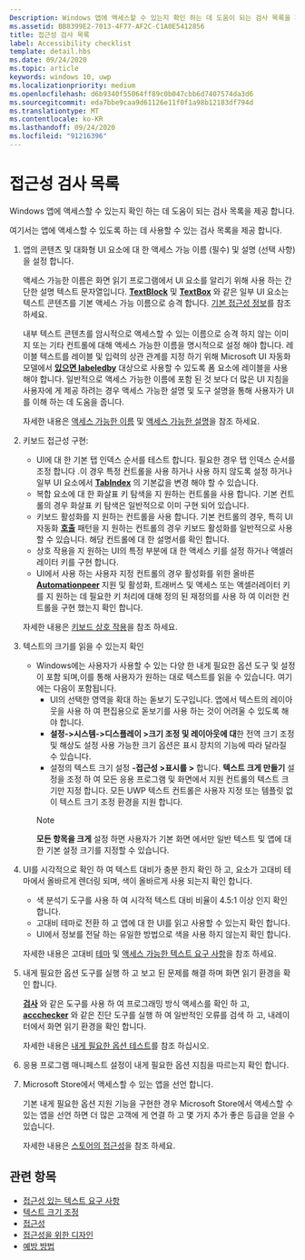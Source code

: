 ```yaml
---
Description: Windows 앱에 액세스할 수 있는지 확인 하는 데 도움이 되는 검사 목록을 제공 합니다.
ms.assetid: BB8399E2-7013-4F77-AF2C-C1A0E5412856
title: 접근성 검사 목록
label: Accessibility checklist
template: detail.hbs
ms.date: 09/24/2020
ms.topic: article
keywords: windows 10, uwp
ms.localizationpriority: medium
ms.openlocfilehash: d6b9340f55064ff89c0b047cbb6d7407574da3d6
ms.sourcegitcommit: eda7bbe9caa9d61126e11f0f1a98b12183df794d
ms.translationtype: MT
ms.contentlocale: ko-KR
ms.lasthandoff: 09/24/2020
ms.locfileid: "91216396"
---
```

# <a name="accessibility-checklist"></a>접근성 검사 목록

Windows 앱에 액세스할 수 있는지 확인 하는 데 도움이 되는 검사 목록을 제공 합니다.

여기서는 앱에 액세스할 수 있도록 하는 데 사용할 수 있는 검사 목록을 제공 합니다.

1. 앱의 콘텐츠 및 대화형 UI 요소에 대 한 액세스 가능 이름 (필수) 및 설명 (선택 사항)을 설정 합니다.

    액세스 가능한 이름은 화면 읽기 프로그램에서 UI 요소를 알리기 위해 사용 하는 간단한 설명 텍스트 문자열입니다. [**TextBlock**](/uwp/api/Windows.UI.Xaml.Controls.TextBlock) 및 [**TextBox**](/uwp/api/Windows.UI.Xaml.Controls.TextBox) 와 같은 일부 UI 요소는 텍스트 콘텐츠를 기본 액세스 가능 이름으로 승격 합니다. [기본 접근성 정보](basic-accessibility-information.md#name_from_inner_text)를 참조 하세요.

    내부 텍스트 콘텐츠를 암시적으로 액세스할 수 있는 이름으로 승격 하지 않는 이미지 또는 기타 컨트롤에 대해 액세스 가능한 이름을 명시적으로 설정 해야 합니다. 레이블 텍스트를 레이블 및 입력의 상관 관계를 지정 하기 위해 Microsoft UI 자동화 모델에서 [**있으면 labeledby**](/previous-versions/windows/silverlight/dotnet-windows-silverlight/ms591292(v=vs.95)) 대상으로 사용할 수 있도록 폼 요소에 레이블을 사용 해야 합니다. 일반적으로 액세스 가능한 이름에 포함 된 것 보다 더 많은 UI 지침을 사용자에 게 제공 하려는 경우 액세스 가능한 설명 및 도구 설명을 통해 사용자가 UI를 이해 하는 데 도움을 줍니다.

    자세한 내용은 [액세스 가능한 이름](basic-accessibility-information.md#accessible_name) 및 [액세스 가능한 설명](basic-accessibility-information.md)을 참조 하세요.

2. 키보드 접근성 구현:

    * UI에 대 한 기본 탭 인덱스 순서를 테스트 합니다. 필요한 경우 탭 인덱스 순서를 조정 합니다 .이 경우 특정 컨트롤을 사용 하거나 사용 하지 않도록 설정 하거나 일부 UI 요소에서 [**TabIndex**](/uwp/api/windows.ui.xaml.controls.control.tabindex) 의 기본값을 변경 해야 할 수 있습니다.
    * 복합 요소에 대 한 화살표 키 탐색을 지 원하는 컨트롤을 사용 합니다. 기본 컨트롤의 경우 화살표 키 탐색은 일반적으로 이미 구현 되어 있습니다.
    * 키보드 활성화를 지 원하는 컨트롤을 사용 합니다. 기본 컨트롤의 경우, 특히 UI 자동화 [**호출**](/uwp/api/Windows.UI.Xaml.Automation.Provider.IInvokeProvider) 패턴을 지 원하는 컨트롤의 경우 키보드 활성화를 일반적으로 사용할 수 있습니다. 해당 컨트롤에 대 한 설명서를 확인 합니다.
    * 상호 작용을 지 원하는 UI의 특정 부분에 대 한 액세스 키를 설정 하거나 액셀러레이터 키를 구현 합니다.
    * UI에서 사용 하는 사용자 지정 컨트롤의 경우 활성화를 위한 올바른 [**Automationpeer**](/uwp/api/Windows.UI.Xaml.Automation.Peers.AutomationPeer) 지원 및 활성화, 트래버스 및 액세스 또는 액셀러레이터 키를 지 원하는 데 필요한 키 처리에 대해 정의 된 재정의를 사용 하 여 이러한 컨트롤을 구현 했는지 확인 합니다.

    자세한 내용은 [키보드 상호 작용](../input/keyboard-interactions.md)을 참조 하세요.

3. 텍스트의 크기를 읽을 수 있는지 확인

    * Windows에는 사용자가 사용할 수 있는 다양 한 내게 필요한 옵션 도구 및 설정이 포함 되며,이를 통해 사용자가 원하는 대로 텍스트를 읽을 수 있습니다. 여기에는 다음이 포함됩니다.
        * UI의 선택한 영역을 확대 하는 돋보기 도구입니다. 앱에서 텍스트의 레이아웃을 사용 하 여 편집용으로 돋보기를 사용 하는 것이 어려울 수 있도록 해야 합니다.
        * **설정->시스템->디스플레이 >크기 조정 및 레이아웃에 대**한 전역 크기 조정 및 해상도 설정 사용 가능한 크기 옵션은 표시 장치의 기능에 따라 달라질 수 있습니다.
        * 설정의 텍스트 크기 설정 **-접근성 >표시를 >** 합니다. **텍스트 크게 만들기** 설정을 조정 하 여 모든 응용 프로그램 및 화면에서 지원 컨트롤의 텍스트 크기만 지정 합니다. 모든 UWP 텍스트 컨트롤은 사용자 지정 또는 템플릿 없이 텍스트 크기 조정 환경을 지원 합니다.
        > [!NOTE]
        > **모든 항목을 크게** 설정 하면 사용자가 기본 화면 에서만 일반 텍스트 및 앱에 대 한 기본 설정 크기를 지정할 수 있습니다.

4. UI를 시각적으로 확인 하 여 텍스트 대비가 충분 한지 확인 하 고, 요소가 고대비 테마에서 올바르게 렌더링 되며, 색이 올바르게 사용 되는지 확인 합니다.

    * 색 분석기 도구를 사용 하 여 시각적 텍스트 대비 비율이 4.5:1 이상 인지 확인 합니다.
    * 고대비 테마로 전환 하 고 앱에 대 한 UI를 읽고 사용할 수 있는지 확인 합니다.
    * UI에서 정보를 전달 하는 유일한 방법으로 색을 사용 하지 않는지 확인 합니다.

    자세한 내용은 고대비 [테마](high-contrast-themes.md) 및 [액세스 가능한 텍스트 요구 사항](accessible-text-requirements.md)을 참조 하세요.

5. 내게 필요한 옵션 도구를 실행 하 고 보고 된 문제를 해결 하며 화면 읽기 환경을 확인 합니다.

    [**검사**](/windows/desktop/WinAuto/inspect-objects) 와 같은 도구를 사용 하 여 프로그래밍 방식 액세스를 확인 하 고, [**accchecker**](/windows/desktop/WinAuto/ui-accessibility-checker) 와 같은 진단 도구를 실행 하 여 일반적인 오류를 검색 하 고, 내레이터에서 화면 읽기 환경을 확인 합니다.

    자세한 내용은 [내게 필요한 옵션 테스트](accessibility-testing.md)를 참조 하십시오.

6. 응용 프로그램 매니페스트 설정이 내게 필요한 옵션 지침을 따르는지 확인 합니다.

7. Microsoft Store에서 액세스할 수 있는 앱을 선언 합니다.

    기본 내게 필요한 옵션 지원 기능을 구현한 경우 Microsoft Store에서 액세스할 수 있는 앱을 선언 하면 더 많은 고객에 게 연결 하 고 몇 가지 추가 좋은 등급을 얻을 수 있습니다.

    자세한 내용은 [스토어의 접근성](accessibility-in-the-store.md)을 참조 하세요.

## <a name="related-topics"></a>관련 항목  

* [접근성 있는 텍스트 요구 사항](accessible-text-requirements.md)
* [텍스트 크기 조정](../input/text-scaling.md)
* [접근성](accessibility.md)
* [접근성을 위한 디자인](./accessibility-overview.md)
* [예방 방법](practices-to-avoid.md)
